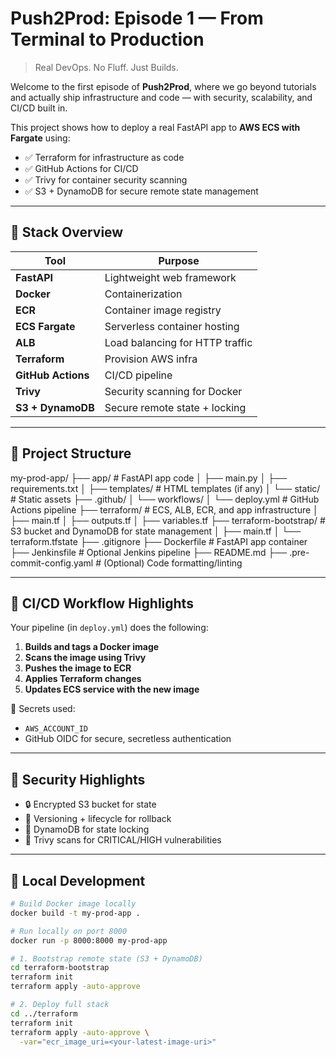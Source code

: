 # Push2Prod: Episode 1 — From Terminal to Production

> Real DevOps. No Fluff. Just Builds.

Welcome to the first episode of **Push2Prod**, where we go beyond tutorials and actually ship infrastructure and code — with security, scalability, and CI/CD built in.

This project shows how to deploy a real FastAPI app to **AWS ECS with Fargate** using:
- ✅ Terraform for infrastructure as code
- ✅ GitHub Actions for CI/CD
- ✅ Trivy for container security scanning
- ✅ S3 + DynamoDB for secure remote state management

---

## 🧱 Stack Overview

| Tool            | Purpose                           |
|-----------------|-----------------------------------|
| **FastAPI**     | Lightweight web framework         |
| **Docker**      | Containerization                  |
| **ECR**         | Container image registry          |
| **ECS Fargate** | Serverless container hosting      |
| **ALB**         | Load balancing for HTTP traffic   |
| **Terraform**   | Provision AWS infra               |
| **GitHub Actions** | CI/CD pipeline                  |
| **Trivy**       | Security scanning for Docker      |
| **S3 + DynamoDB** | Secure remote state + locking    |

---

## 📂 Project Structure

my-prod-app/
├── app/                    # FastAPI app code
│   ├── main.py
│   ├── requirements.txt
│   ├── templates/          # HTML templates (if any)
│   └── static/             # Static assets
├── .github/
│   └── workflows/
│       └── deploy.yml      # GitHub Actions pipeline
├── terraform/              # ECS, ALB, ECR, and app infrastructure
│   ├── main.tf
│   ├── outputs.tf
│   ├── variables.tf
├── terraform-bootstrap/    # S3 bucket and DynamoDB for state management
│   ├── main.tf
│   └── terraform.tfstate
├── .gitignore
├── Dockerfile              # FastAPI app container
├── Jenkinsfile             # Optional Jenkins pipeline
├── README.md
├── .pre-commit-config.yaml # (Optional) Code formatting/linting

---

## 🚀 CI/CD Workflow Highlights

Your pipeline (in `deploy.yml`) does the following:

1. **Builds and tags a Docker image**
2. **Scans the image using Trivy**
3. **Pushes the image to ECR**
4. **Applies Terraform changes**
5. **Updates ECS service with the new image**

🔐 Secrets used:
- `AWS_ACCOUNT_ID`
- GitHub OIDC for secure, secretless authentication

---

## 🔐 Security Highlights

- 🔒 Encrypted S3 bucket for state
- 🔄 Versioning + lifecycle for rollback
- 🔐 DynamoDB for state locking
- 🧪 Trivy scans for CRITICAL/HIGH vulnerabilities

---

## 🧪 Local Development

```bash
# Build Docker image locally
docker build -t my-prod-app .

# Run locally on port 8000
docker run -p 8000:8000 my-prod-app

# 1. Bootstrap remote state (S3 + DynamoDB)
cd terraform-bootstrap
terraform init
terraform apply -auto-approve

# 2. Deploy full stack
cd ../terraform
terraform init
terraform apply -auto-approve \
  -var="ecr_image_uri=<your-latest-image-uri>"